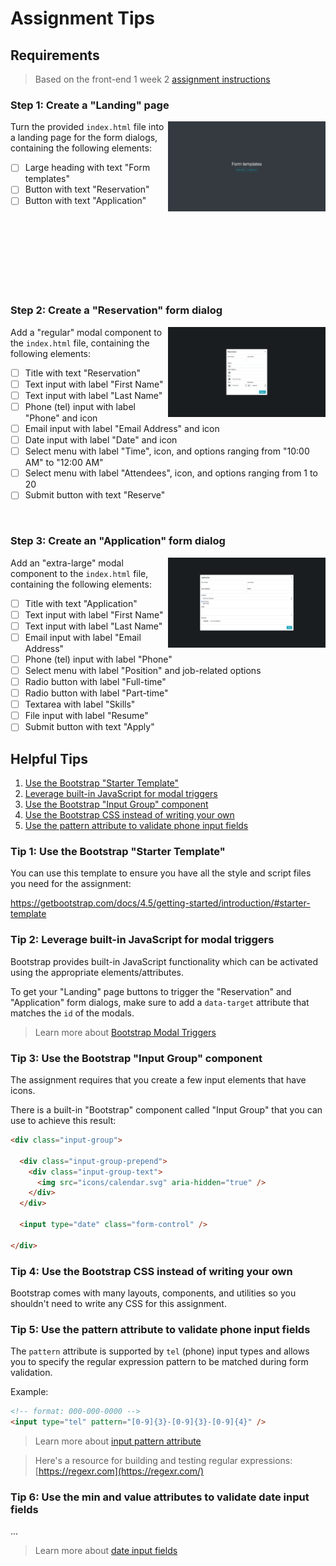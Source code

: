 # Assignment Tips

## Requirements

> Based on the front-end 1 week 2 [assignment instructions](https://github.com/Code-the-Dream-School/Front-End-1-Week-3-Assignment/blob/master/F-1week3.pdf)

### Step 1: Create a "Landing" page

<img align="right" width="50%" height="auto" src="img/assignment-landing-page.png" alt="Mockup for landing page" />

Turn the provided `index.html` file into a landing page for the form dialogs, containing the following elements:

- [ ] Large heading with text "Form templates"
- [ ] Button with text "Reservation"
- [ ] Button with text "Application"

<br/>
<br/>
<br/>
<br/>
<br/>
<br/>
<br/>

### Step 2: Create a "Reservation" form dialog

<img align="right" width="50%" height="auto" src="img/assignment-form-reservation.png" alt="Mockup for reservation form dialog" />

Add a "regular" modal component to the `index.html` file, containing the following elements:

- [ ] Title with text "Reservation"
- [ ] Text input with label "First Name"
- [ ] Text input with label "Last Name"
- [ ] Phone (tel) input with label "Phone" and icon
- [ ] Email input with label "Email Address" and icon
- [ ] Date input with label "Date" and icon
- [ ] Select menu with label "Time", icon, and options ranging from "10:00 AM" to "12:00 AM"
- [ ] Select menu with label "Attendees", icon, and options ranging from 1 to 20
- [ ] Submit button with text "Reserve"

<br/>

### Step 3: Create an "Application" form dialog

<img align="right" width="50%" height="auto" src="img/assignment-form-application.png" alt="Mockup for application form dialog" />

Add an "extra-large" modal component to the `index.html` file, containing the following elements:

- [ ] Title with text "Application"
- [ ] Text input with label "First Name"
- [ ] Text input with label "Last Name"
- [ ] Email input with label "Email Address"
- [ ] Phone (tel) input with label "Phone"
- [ ] Select menu with label "Position" and job-related options
- [ ] Radio button with label "Full-time"
- [ ] Radio button with label "Part-time"
- [ ] Textarea with label "Skills"
- [ ] File input with label "Resume"
- [ ] Submit button with text "Apply"

## Helpful Tips

1. [Use the Bootstrap "Starter Template"](#tip-1-use-the-bootstrap-starter-template)
2. [Leverage built-in JavaScript for modal triggers](#tip-2-leverage-built-in-javascript-for-modal-triggers)
3. [Use the Bootstrap "Input Group" component](#tip-3-use-the-bootstrap-input-group-component)
4. [Use the Bootstrap CSS instead of writing your own](#tip-4-use-the-bootstrap-css-instead-of-writing-your-own)
5. [Use the pattern attribute to validate phone input fields](#tip-5-use-the-pattern-attribute-to-validate-phone-input-fields)

### Tip 1: Use the Bootstrap "Starter Template"

You can use this template to ensure you have all the style and script files you need for the assignment:

https://getbootstrap.com/docs/4.5/getting-started/introduction/#starter-template

### Tip 2: Leverage built-in JavaScript for modal triggers

Bootstrap provides built-in JavaScript functionality which can be activated using the appropriate elements/attributes.

To get your "Landing" page buttons to trigger the "Reservation" and "Application" form dialogs, make sure to add a `data-target` attribute that matches the `id` of the modals.

> Learn more about [Bootstrap Modal Triggers](https://getbootstrap.com/docs/4.5/components/modal/#live-demo)

### Tip 3: Use the Bootstrap "Input Group" component

The assignment requires that you create a few input elements that have icons.

There is a built-in "Bootstrap" component called "Input Group" that you can use to achieve this result:

```html
<div class="input-group">

  <div class="input-group-prepend">
    <div class="input-group-text">
      <img src="icons/calendar.svg" aria-hidden="true" />
    </div>
  </div>

  <input type="date" class="form-control" />

</div>
```

### Tip 4: Use the Bootstrap CSS instead of writing your own

Bootstrap comes with many layouts, components, and utilities so you shouldn't need to write any CSS for this assignment.

### Tip 5: Use the pattern attribute to validate phone input fields

The `pattern` attribute is supported by `tel` (phone) input types and allows you to specify the regular expression pattern to be matched during form validation.

Example:

```html
<!-- format: 000-000-0000 -->
<input type="tel" pattern="[0-9]{3}-[0-9]{3}-[0-9]{4}" />
```

> Learn more about [input pattern attribute](https://developer.mozilla.org/en-US/docs/Web/HTML/Element/input/tel#pattern)

> Here's a resource for building and testing regular expressions: [https://regexr.com](https://regexr.com/)

### Tip 6: Use the min and value attributes to validate date input fields

...

> Learn more about [date input fields](https://developer.mozilla.org/en-US/docs/Web/HTML/Element/input/date)

